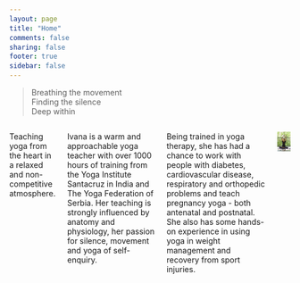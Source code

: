 ```yaml
---
layout: page
title: "Home"
comments: false
sharing: false
footer: true
sidebar: false
---
```

 
> Breathing the movement   
> Finding the silence  
> Deep within
> 

<div class="columns">

<p>Teaching yoga from the heart in a relaxed and non-competitive atmosphere.</p> 

<p>Ivana is a warm and approachable yoga teacher with over 1000 hours of training from the Yoga Institute Santacruz in India and The Yoga Federation of Serbia. Her teaching is strongly influenced by anatomy and physiology, her passion for silence, movement and yoga of self-enquiry.</p>

<p>Being trained in yoga therapy, she has had a chance to work with people with diabetes, cardiovascular disease, respiratory and orthopedic problems and teach pregnancy yoga - both antenatal and postnatal. She also has some hands-on experience in using yoga in weight management and recovery from sport injuries.</p>

<p class="centeredimage"><img src="images/Siddhasana.jpg" alt="Siddhasana"></img></p>

</div>